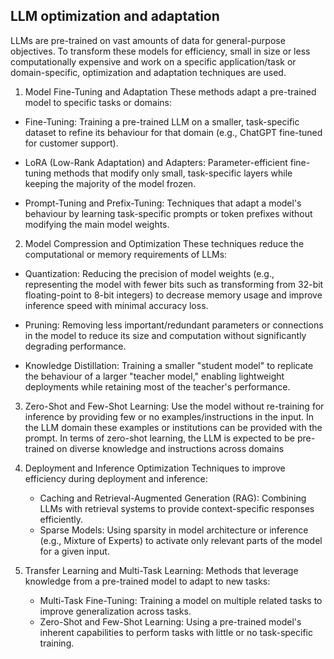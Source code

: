 ## LLM optimization and adaptation

LLMs are pre-trained on vast amounts of data for general-purpose objectives. To transform these models for efficiency, small in size or less computationally expensive and work on a specific application/task or domain-specific, optimization and adaptation techniques are used.

1. Model Fine-Tuning and Adaptation
These methods adapt a pre-trained model to specific tasks or domains:

- Fine-Tuning: Training a pre-trained LLM on a smaller, task-specific dataset to refine its behaviour for that domain (e.g., ChatGPT fine-tuned for customer support).

- LoRA (Low-Rank Adaptation) and Adapters: Parameter-efficient fine-tuning methods that modify only small, task-specific layers while keeping the majority of the model frozen.

- Prompt-Tuning and Prefix-Tuning: Techniques that adapt a model's behaviour by learning task-specific prompts or token prefixes without modifying the main model weights.

2. Model Compression and Optimization
These techniques reduce the computational or memory requirements of LLMs:

- Quantization: Reducing the precision of model weights (e.g., representing the model with fewer bits such as transforming from 32-bit floating-point to 8-bit integers) to decrease memory usage and improve inference speed with minimal accuracy loss.

- Pruning: Removing less important/redundant parameters or connections in the model to reduce its size and computation without significantly degrading performance.

- Knowledge Distillation: Training a smaller "student model" to replicate the behaviour of a larger "teacher model," enabling lightweight deployments while retaining most of the teacher's performance.

3. Zero-Shot and Few-Shot Learning: Use the model without re-training for inference by providing few or no examples/instructions in the input. In the LLM domain these examples or institutions can be provided with the prompt. In terms of zero-shot learning, the LLM is expected to be pre-trained on diverse knowledge and instructions across domains

4. Deployment and Inference Optimization
Techniques to improve efficiency during deployment and inference:
    - Caching and Retrieval-Augmented Generation (RAG): Combining LLMs with retrieval systems to provide context-specific responses efficiently.
    - Sparse Models: Using sparsity in model architecture or inference (e.g., Mixture of Experts) to activate only relevant parts of the model for a given input.

5. Transfer Learning and Multi-Task Learning: Methods that leverage knowledge from a pre-trained model to adapt to new tasks:

    - Multi-Task Fine-Tuning: Training a model on multiple related tasks to improve generalization across tasks.
    - Zero-Shot and Few-Shot Learning: Using a pre-trained model's inherent capabilities to perform tasks with little or no task-specific training.
